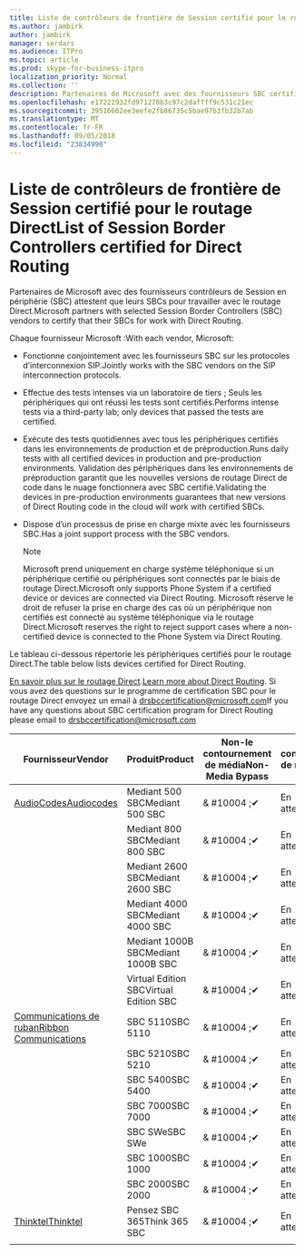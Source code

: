 ```yaml
---
title: Liste de contrôleurs de frontière de Session certifié pour le routage Direct
ms.author: jambirk
author: jambirk
manager: serdars
ms.audience: ITPro
ms.topic: article
ms.prod: skype-for-business-itpro
localization_priority: Normal
ms.collection: ''
description: Partenaires de Microsoft avec des fournisseurs SBC certifié leur SBC pour travailler avec le routage Direct.
ms.openlocfilehash: e17222932fd971278b3c97c2daffff9c531c21ec
ms.sourcegitcommit: 39516662ee3eefe2fb86735c5bae97b3fb32b7ab
ms.translationtype: MT
ms.contentlocale: fr-FR
ms.lasthandoff: 09/05/2018
ms.locfileid: "23834990"
---
```

# <a name="list-of-session-border-controllers-certified-for-direct-routing"></a><span data-ttu-id="9c07a-103">Liste de contrôleurs de frontière de Session certifié pour le routage Direct</span><span class="sxs-lookup"><span data-stu-id="9c07a-103">List of Session Border Controllers certified for Direct Routing</span></span>

<span data-ttu-id="9c07a-104">Partenaires de Microsoft avec des fournisseurs contrôleurs de Session en périphérie (SBC) attestent que leurs SBCs pour travailler avec le routage Direct.</span><span class="sxs-lookup"><span data-stu-id="9c07a-104">Microsoft partners with selected Session Border Controllers (SBC) vendors to certify that their SBCs for work with Direct Routing.</span></span> 

<span data-ttu-id="9c07a-105">Chaque fournisseur Microsoft :</span><span class="sxs-lookup"><span data-stu-id="9c07a-105">With each vendor, Microsoft:</span></span> 

- <span data-ttu-id="9c07a-106">Fonctionne conjointement avec les fournisseurs SBC sur les protocoles d’interconnexion SIP.</span><span class="sxs-lookup"><span data-stu-id="9c07a-106">Jointly works with the SBC vendors on the SIP interconnection protocols.</span></span>
- <span data-ttu-id="9c07a-107">Effectue des tests intenses via un laboratoire de tiers ; Seuls les périphériques qui ont réussi les tests sont certifiés.</span><span class="sxs-lookup"><span data-stu-id="9c07a-107">Performs intense tests via a third-party lab; only devices that passed the tests are certified.</span></span> 
- <span data-ttu-id="9c07a-108">Exécute des tests quotidiennes avec tous les périphériques certifiés dans les environnements de production et de préproduction.</span><span class="sxs-lookup"><span data-stu-id="9c07a-108">Runs daily tests with all certified devices in production and pre-production environments.</span></span> <span data-ttu-id="9c07a-109">Validation des périphériques dans les environnements de préproduction garantit que les nouvelles versions de routage Direct de code dans le nuage fonctionnera avec SBC certifié.</span><span class="sxs-lookup"><span data-stu-id="9c07a-109">Validating the devices in pre-production environments guarantees that new versions of Direct Routing code in the cloud will work with certified SBCs.</span></span> 
- <span data-ttu-id="9c07a-110">Dispose d’un processus de prise en charge mixte avec les fournisseurs SBC.</span><span class="sxs-lookup"><span data-stu-id="9c07a-110">Has a joint support process with the SBC vendors.</span></span>
 

  > [!NOTE]
  > <span data-ttu-id="9c07a-111">Microsoft prend uniquement en charge système téléphonique si un périphérique certifié ou périphériques sont connectés par le biais de routage Direct.</span><span class="sxs-lookup"><span data-stu-id="9c07a-111">Microsoft only supports Phone System if a certified device or devices are connected via Direct Routing.</span></span> <span data-ttu-id="9c07a-112">Microsoft réserve le droit de refuser la prise en charge des cas où un périphérique non certifiés est connecté au système téléphonique via le routage Direct.</span><span class="sxs-lookup"><span data-stu-id="9c07a-112">Microsoft reserves the right to reject support cases where a non-certified device is connected to the Phone System via Direct Routing.</span></span> 

<span data-ttu-id="9c07a-113">Le tableau ci-dessous répertorie les périphériques certifiés pour le routage Direct.</span><span class="sxs-lookup"><span data-stu-id="9c07a-113">The table below lists devices certified for Direct Routing.</span></span> 

<span data-ttu-id="9c07a-114">[En savoir plus sur le routage Direct](https://aka.ms/dr).</span><span class="sxs-lookup"><span data-stu-id="9c07a-114">[Learn more about Direct Routing](https://aka.ms/dr).</span></span> <span data-ttu-id="9c07a-115">Si vous avez des questions sur le programme de certification SBC pour le routage Direct envoyez un email à drsbccertification@microsoft.com</span><span class="sxs-lookup"><span data-stu-id="9c07a-115">If you have any questions about SBC certification program for Direct Routing please email to drsbccertification@microsoft.com</span></span>


|<span data-ttu-id="9c07a-116">Fournisseur</span><span class="sxs-lookup"><span data-stu-id="9c07a-116">Vendor</span></span>  |<span data-ttu-id="9c07a-117">Produit</span><span class="sxs-lookup"><span data-stu-id="9c07a-117">Product</span></span>  |<span data-ttu-id="9c07a-118">Non-le contournement de média</span><span class="sxs-lookup"><span data-stu-id="9c07a-118">Non-Media Bypass</span></span>  |<span data-ttu-id="9c07a-119">Le contournement de média</span><span class="sxs-lookup"><span data-stu-id="9c07a-119">Media Bypass</span></span>  |<span data-ttu-id="9c07a-120">Version du logiciel</span><span class="sxs-lookup"><span data-stu-id="9c07a-120">Software Version</span></span>|
|---------|---------|---------|---------|---------|
|[<span data-ttu-id="9c07a-121">AudioCodes</span><span class="sxs-lookup"><span data-stu-id="9c07a-121">Audiocodes</span></span>](https://www.audiocodes.com/solutions-products/products/products-for-microsoft-365/sbcs-media-gateways)    |   <span data-ttu-id="9c07a-122">Mediant 500 SBC</span><span class="sxs-lookup"><span data-stu-id="9c07a-122">Mediant 500 SBC</span></span>       |    <span data-ttu-id="9c07a-123">& #10004 ;</span><span class="sxs-lookup"><span data-stu-id="9c07a-123">&#10004;</span></span>     |    <span data-ttu-id="9c07a-124">En attente</span><span class="sxs-lookup"><span data-stu-id="9c07a-124">Pending</span></span>      |     <span data-ttu-id="9c07a-125">7.20A.200.055</span><span class="sxs-lookup"><span data-stu-id="9c07a-125">7.20A.200.055</span></span>     |
|  |   <span data-ttu-id="9c07a-126">Mediant 800 SBC</span><span class="sxs-lookup"><span data-stu-id="9c07a-126">Mediant 800 SBC</span></span>       |    <span data-ttu-id="9c07a-127">& #10004 ;</span><span class="sxs-lookup"><span data-stu-id="9c07a-127">&#10004;</span></span>      |     <span data-ttu-id="9c07a-128">En attente</span><span class="sxs-lookup"><span data-stu-id="9c07a-128">Pending</span></span>    |      <span data-ttu-id="9c07a-129">7.20A.200.055</span><span class="sxs-lookup"><span data-stu-id="9c07a-129">7.20A.200.055</span></span>    |
|     |      <span data-ttu-id="9c07a-130">Mediant 2600 SBC</span><span class="sxs-lookup"><span data-stu-id="9c07a-130">Mediant 2600 SBC</span></span>    |     <span data-ttu-id="9c07a-131">& #10004 ;</span><span class="sxs-lookup"><span data-stu-id="9c07a-131">&#10004;</span></span>     |    <span data-ttu-id="9c07a-132">En attente</span><span class="sxs-lookup"><span data-stu-id="9c07a-132">Pending</span></span>     |    <span data-ttu-id="9c07a-133">7.20A.200.055</span><span class="sxs-lookup"><span data-stu-id="9c07a-133">7.20A.200.055</span></span>      |
|     |   <span data-ttu-id="9c07a-134">Mediant 4000 SBC</span><span class="sxs-lookup"><span data-stu-id="9c07a-134">Mediant 4000 SBC</span></span>       |     <span data-ttu-id="9c07a-135">& #10004 ;</span><span class="sxs-lookup"><span data-stu-id="9c07a-135">&#10004;</span></span>     |    <span data-ttu-id="9c07a-136">En attente</span><span class="sxs-lookup"><span data-stu-id="9c07a-136">Pending</span></span>     |    <span data-ttu-id="9c07a-137">7.20A.200.055</span><span class="sxs-lookup"><span data-stu-id="9c07a-137">7.20A.200.055</span></span>      |
|     |    <span data-ttu-id="9c07a-138">Mediant 1000B SBC</span><span class="sxs-lookup"><span data-stu-id="9c07a-138">Mediant 1000B  SBC</span></span>   |    <span data-ttu-id="9c07a-139">& #10004 ;</span><span class="sxs-lookup"><span data-stu-id="9c07a-139">&#10004;</span></span>      |  <span data-ttu-id="9c07a-140">En attente</span><span class="sxs-lookup"><span data-stu-id="9c07a-140">Pending</span></span>       |    <span data-ttu-id="9c07a-141">7.20A.200.055</span><span class="sxs-lookup"><span data-stu-id="9c07a-141">7.20A.200.055</span></span>   |
|     |   <span data-ttu-id="9c07a-142">Virtual Edition SBC</span><span class="sxs-lookup"><span data-stu-id="9c07a-142">Virtual Edition SBC</span></span>    |   <span data-ttu-id="9c07a-143">& #10004 ;</span><span class="sxs-lookup"><span data-stu-id="9c07a-143">&#10004;</span></span>   |<span data-ttu-id="9c07a-144">En attente</span><span class="sxs-lookup"><span data-stu-id="9c07a-144">Pending</span></span>         |     <span data-ttu-id="9c07a-145">7.20A.200.055</span><span class="sxs-lookup"><span data-stu-id="9c07a-145">7.20A.200.055</span></span>     |
|[<span data-ttu-id="9c07a-146">Communications de ruban</span><span class="sxs-lookup"><span data-stu-id="9c07a-146">Ribbon Communications</span></span>](https://ribboncommunications.com/solutions/enterprise-solutions/microsoft-skype-business)     | <span data-ttu-id="9c07a-147">SBC 5110</span><span class="sxs-lookup"><span data-stu-id="9c07a-147">SBC 5110</span></span>    |    <span data-ttu-id="9c07a-148">& #10004 ;</span><span class="sxs-lookup"><span data-stu-id="9c07a-148">&#10004;</span></span>      |   <span data-ttu-id="9c07a-149">En attente</span><span class="sxs-lookup"><span data-stu-id="9c07a-149">Pending</span></span>      |     <span data-ttu-id="9c07a-150">V6.2</span><span class="sxs-lookup"><span data-stu-id="9c07a-150">V6.2</span></span>     |
|     |<span data-ttu-id="9c07a-151">SBC 5210</span><span class="sxs-lookup"><span data-stu-id="9c07a-151">SBC 5210</span></span>     |     <span data-ttu-id="9c07a-152">& #10004 ;</span><span class="sxs-lookup"><span data-stu-id="9c07a-152">&#10004;</span></span>     |    <span data-ttu-id="9c07a-153">En attente</span><span class="sxs-lookup"><span data-stu-id="9c07a-153">Pending</span></span>     |    <span data-ttu-id="9c07a-154">V6.2</span><span class="sxs-lookup"><span data-stu-id="9c07a-154">V6.2</span></span>      |
|     | <span data-ttu-id="9c07a-155">SBC 5400</span><span class="sxs-lookup"><span data-stu-id="9c07a-155">SBC 5400</span></span>     |    <span data-ttu-id="9c07a-156">& #10004 ;</span><span class="sxs-lookup"><span data-stu-id="9c07a-156">&#10004;</span></span>  |    <span data-ttu-id="9c07a-157">En attente</span><span class="sxs-lookup"><span data-stu-id="9c07a-157">Pending</span></span>     |   <span data-ttu-id="9c07a-158">V6.2</span><span class="sxs-lookup"><span data-stu-id="9c07a-158">V6.2</span></span>    |
|     |<span data-ttu-id="9c07a-159">SBC 7000</span><span class="sxs-lookup"><span data-stu-id="9c07a-159">SBC 7000</span></span>     |     <span data-ttu-id="9c07a-160">& #10004 ;</span><span class="sxs-lookup"><span data-stu-id="9c07a-160">&#10004;</span></span>  |    <span data-ttu-id="9c07a-161">En attente</span><span class="sxs-lookup"><span data-stu-id="9c07a-161">Pending</span></span>     |    <span data-ttu-id="9c07a-162">V6.2</span><span class="sxs-lookup"><span data-stu-id="9c07a-162">V6.2</span></span>      |
|     | <span data-ttu-id="9c07a-163">SBC SWe</span><span class="sxs-lookup"><span data-stu-id="9c07a-163">SBC SWe</span></span>  |   <span data-ttu-id="9c07a-164">& #10004 ;</span><span class="sxs-lookup"><span data-stu-id="9c07a-164">&#10004;</span></span>    |    <span data-ttu-id="9c07a-165">En attente</span><span class="sxs-lookup"><span data-stu-id="9c07a-165">Pending</span></span>     |    <span data-ttu-id="9c07a-166">V6.2</span><span class="sxs-lookup"><span data-stu-id="9c07a-166">V6.2</span></span>      |
|     |<span data-ttu-id="9c07a-167">SBC 1000</span><span class="sxs-lookup"><span data-stu-id="9c07a-167">SBC 1000</span></span>   |     <span data-ttu-id="9c07a-168">& #10004 ;</span><span class="sxs-lookup"><span data-stu-id="9c07a-168">&#10004;</span></span>   |     <span data-ttu-id="9c07a-169">En attente</span><span class="sxs-lookup"><span data-stu-id="9c07a-169">Pending</span></span>    |    <span data-ttu-id="9c07a-170">V7.0.2</span><span class="sxs-lookup"><span data-stu-id="9c07a-170">V7.0.2</span></span>   |<span data-ttu-id="9c07a-171">& #10004 ;</span><span class="sxs-lookup"><span data-stu-id="9c07a-171">&#10004;</span></span> 
|     | <span data-ttu-id="9c07a-172">SBC 2000</span><span class="sxs-lookup"><span data-stu-id="9c07a-172">SBC 2000</span></span>    |     <span data-ttu-id="9c07a-173">& #10004 ;</span><span class="sxs-lookup"><span data-stu-id="9c07a-173">&#10004;</span></span>   |    <span data-ttu-id="9c07a-174">En attente</span><span class="sxs-lookup"><span data-stu-id="9c07a-174">Pending</span></span>     |    <span data-ttu-id="9c07a-175">V7.0.2</span><span class="sxs-lookup"><span data-stu-id="9c07a-175">V7.0.2</span></span>      |
|[<span data-ttu-id="9c07a-176">Thinktel</span><span class="sxs-lookup"><span data-stu-id="9c07a-176">Thinktel</span></span>](https://www.thinktel.ca/services/think-365/think-365-overview/)     |    <span data-ttu-id="9c07a-177">Pensez SBC 365</span><span class="sxs-lookup"><span data-stu-id="9c07a-177">Think 365 SBC</span></span>      |  <span data-ttu-id="9c07a-178">& #10004 ;</span><span class="sxs-lookup"><span data-stu-id="9c07a-178">&#10004;</span></span>       |    <span data-ttu-id="9c07a-179">En attente</span><span class="sxs-lookup"><span data-stu-id="9c07a-179">Pending</span></span>     |   <span data-ttu-id="9c07a-180">VERSION 1.4</span><span class="sxs-lookup"><span data-stu-id="9c07a-180">V1.4</span></span>       |
|     |         |         |         |         |
